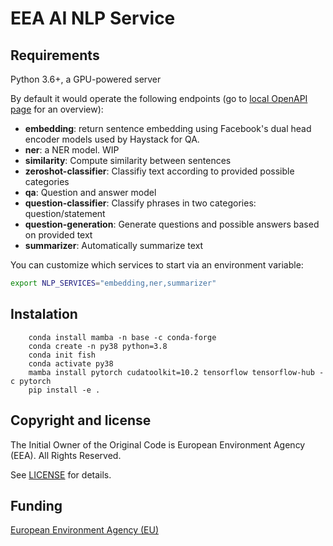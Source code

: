 # EEA AI NLP Service

## Requirements

Python 3.6+, a GPU-powered server

By default it would operate the following endpoints (go to
[local OpenAPI page](http://localhost:8000/docs) for an overview):

- **embedding**: return sentence embedding using Facebook's dual head encoder
  models used by Haystack for QA.
- **ner**: a NER model. WIP
- **similarity**: Compute similarity between sentences
- **zeroshot-classifier**: Classifiy text according to provided possible
  categories
- **qa**: Question and answer model
- **question-classifier**: Classify phrases in two categories:
  question/statement
- **question-generation**: Generate questions and possible answers based on
  provided text
- **summarizer**: Automatically summarize text

You can customize which services to start via an environment variable:

```bash
export NLP_SERVICES="embedding,ner,summarizer"
```

## Instalation

```
	conda install mamba -n base -c conda-forge
	conda create -n py38 python=3.8
	conda init fish
	conda activate py38
	mamba install pytorch cudatoolkit=10.2 tensorflow tensorflow-hub -c pytorch
	pip install -e .
```

## Copyright and license

The Initial Owner of the Original Code is European Environment Agency (EEA).
All Rights Reserved.

See [LICENSE](https://github.com/eea/nlp-service/blob/master/LICENSE) for details.

## Funding

[European Environment Agency (EU)](http://eea.europa.eu)
